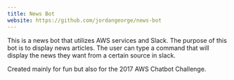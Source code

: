 ```yaml
---
title: News Bot
website: https://github.com/jordangeorge/news-bot
---
```


This is a news bot that utilizes AWS services and Slack. The purpose of this bot is to display news articles. The user can type a command that will display the news they want from a certain source in slack.

Created mainly for fun but also for the 2017 AWS Chatbot Challenge.
